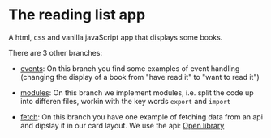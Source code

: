 # The reading list app

A html, css and vanilla javaScript app that displays some books. 

There are 3 other branches: 

- [events](https://github.com/NathalieScherf/Reading-List-App/tree/events): On this branch you find some examples of event handling (changing the display of a book from "have read it" to "want to read it")

- [modules](https://github.com/NathalieScherf/Reading-List-App/tree/modules): On this branch we implement modules, i.e. split the code up into differen files, workin with the key words `export` and `import`

- [fetch](https://github.com/NathalieScherf/Reading-List-App/tree/fetch): On this branch you have one example of fetching data from an api and dipslay it in our card layout. We use the api: [Open library](https://openlibrary.org/developers/api)